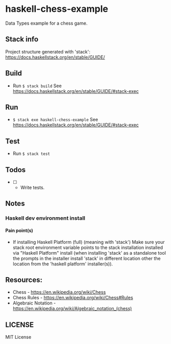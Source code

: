 # haskell-chess-example
Data Types example for a chess game.

## Stack info
Project structure generated with 'stack':
https://docs.haskellstack.org/en/stable/GUIDE/

## Build
- Run `$ stack build`
See https://docs.haskellstack.org/en/stable/GUIDE/#stack-exec

## Run
- `$ stack exe haskell-chess-example`
See https://docs.haskellstack.org/en/stable/GUIDE/#stack-exec

## Test
- Run `$ stack test`

## Todos
- [ ] - Write tests.

## Notes
### Haskell dev environment install
#### Pain point(s)
- If installing Haskell Platform (full) (meaning with 'stack')
Make sure your stack root environment variable points to the stack 
installation installed via "Haskell Platform" install (when installing 
'stack' as a standalone tool the prompts in the installer install 'stack'
 in different location other the location from the 'haskell platform' 
 installer(s)).

## Resources:
- Chess - https://en.wikipedia.org/wiki/Chess
- Chess Rules - https://en.wikipedia.org/wiki/Chess#Rules
- Algebraic Notation - https://en.wikipedia.org/wiki/Algebraic_notation_(chess)

## LICENSE 
MIT License
